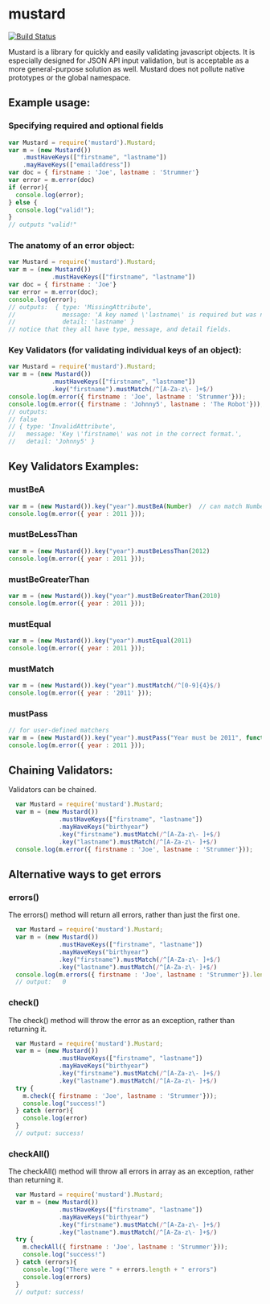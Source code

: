 # mustard
[![Build
Status](https://secure.travis-ci.org/cainus/mustard.png?branch=master)](http://travis-ci.org/cainus/mustard)

Mustard is a library for quickly and easily validating javascript objects.  It is especially designed for JSON API input validation, but is acceptable as a more general-purpose solution as well.
Mustard does not pollute native prototypes or the global namespace.

## Example usage:

### Specifying required and optional fields
```javascript
var Mustard = require('mustard').Mustard;
var m = (new Mustard())
    .mustHaveKeys(["firstname", "lastname"])
    .mayHaveKeys(["emailaddress"])
var doc = { firstname : 'Joe', lastname : 'Strummer'}
var error = m.error(doc)
if (error){
  console.log(error);
} else {
  console.log("valid!");
}
// outputs "valid!"
```

### The anatomy of an error object:
```javascript
var Mustard = require('mustard').Mustard;
var m = (new Mustard())
            .mustHaveKeys(["firstname", "lastname"])
var doc = { firstname : 'Joe'}
var error = m.error(doc);
console.log(error);
// outputs:  { type: 'MissingAttribute',
//             message: 'A key named \'lastname\' is required but was not found.',
//             detail: 'lastname' }
// notice that they all have type, message, and detail fields.
```

### Key Validators (for validating individual keys of an object):
```javascript
var Mustard = require('mustard').Mustard;
var m = (new Mustard())
            .mustHaveKeys(["firstname", "lastname"])
            .key("firstname").mustMatch(/^[A-Za-z\- ]+$/)
console.log(m.error({ firstname : 'Joe', lastname : 'Strummer'}));
console.log(m.error({ firstname : 'Johnny5', lastname : 'The Robot'}));
// outputs:
// false
// { type: 'InvalidAttribute',
//   message: 'Key \'firstname\' was not in the correct format.',
//   detail: 'Johnny5' }
```

## Key Validators Examples:
### mustBeA
```javascript
var m = (new Mustard()).key("year").mustBeA(Number)  // can match Number, String, or Array
console.log(m.error({ year : 2011 }));
```
### mustBeLessThan
```javascript
var m = (new Mustard()).key("year").mustBeLessThan(2012)
console.log(m.error({ year : 2011 }));
```
### mustBeGreaterThan
```javascript
var m = (new Mustard()).key("year").mustBeGreaterThan(2010)
console.log(m.error({ year : 2011 }));
```
### mustEqual
```javascript
var m = (new Mustard()).key("year").mustEqual(2011)
console.log(m.error({ year : 2011 }));
```
### mustMatch
```javascript
var m = (new Mustard()).key("year").mustMatch(/^[0-9]{4}$/)
console.log(m.error({ year : '2011' }));
```
### mustPass  
```javascript
// for user-defined matchers
var m = (new Mustard()).key("year").mustPass("Year must be 2011", function(value){return value == 2011})
console.log(m.error({ year : 2011 }));
```

## Chaining Validators:
Validators can be chained.

```javascript
  var Mustard = require('mustard').Mustard;
  var m = (new Mustard())
              .mustHaveKeys(["firstname", "lastname"])
              .mayHaveKeys("birthyear")
              .key("firstname").mustMatch(/^[A-Za-z\- ]+$/)
              .key("lastname").mustMatch(/^[A-Za-z\- ]+$/)
  console.log(m.error({ firstname : 'Joe', lastname : 'Strummer'}));

```

## Alternative ways to get errors
### errors()
The errors() method will return all errors, rather than just the first one.

```javascript
  var Mustard = require('mustard').Mustard;
  var m = (new Mustard())
              .mustHaveKeys(["firstname", "lastname"])
              .mayHaveKeys("birthyear")
              .key("firstname").mustMatch(/^[A-Za-z\- ]+$/)
              .key("lastname").mustMatch(/^[A-Za-z\- ]+$/)
  console.log(m.errors({ firstname : 'Joe', lastname : 'Strummer'}).length);
  // output:   0

```


### check()
The check() method will throw the error as an exception, rather than returning it.

```javascript
  var Mustard = require('mustard').Mustard;
  var m = (new Mustard())
              .mustHaveKeys(["firstname", "lastname"])
              .mayHaveKeys("birthyear")
              .key("firstname").mustMatch(/^[A-Za-z\- ]+$/)
              .key("lastname").mustMatch(/^[A-Za-z\- ]+$/)
  try {
    m.check({ firstname : 'Joe', lastname : 'Strummer'}));
    console.log("success!")
  } catch (error){
    console.log(error)  
  }
  // output: success!
```


### checkAll()
The checkAll() method will throw all errors in array as an exception, rather than returning it.

```javascript
  var Mustard = require('mustard').Mustard;
  var m = (new Mustard())
              .mustHaveKeys(["firstname", "lastname"])
              .mayHaveKeys("birthyear")
              .key("firstname").mustMatch(/^[A-Za-z\- ]+$/)
              .key("lastname").mustMatch(/^[A-Za-z\- ]+$/)
  try {
    m.checkAll({ firstname : 'Joe', lastname : 'Strummer'}));
    console.log("success!")
  } catch (errors){
    console.log("There were " + errors.length + " errors")
    console.log(errors)  
  }
  // output: success!
```

